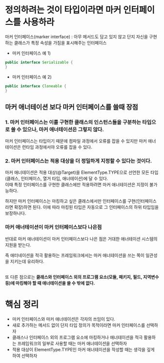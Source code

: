 # 정의하려는 것이 타입이라면 마커 인터페이스를 사용하라

마커 인터페이스(marker interface) : 아무 메서드도 담고 있지 않고 단지 자신을 구현하는 클래스가 특정 속성을 가짐을 표시해주는 인터페이스

- 마커 인터페이스 예 1)
```java
public interface Serializable {
}
```

- 마커 인터페이스 예 2)
```java
public interface Cloneable {
}
```

## 마커 애너테이션 보다 마커 인터페이스를 쓸때 장점

### 1. 마커 인터페이스는 이를 구현한 클래스의 인스턴스들을 구분하는 타입으로 쓸 수 있으나, 마커 애너테이션은 그렇지 않다.

마커 인터페이스는 타입이기 때문에 컴파일 과정에서 오류를 잡을 수 있지만 마커 애너테이션은 런타임 과정에서야 오류를 잡을 수 있다.

### 2. 마커 인터페이스는 적용 대상을 더 정밀하게 지정할 수 있다는 것이다.

마커 애너테이션은 적용 대상(@Target)을 ElementType.TYPE으로 선언한 모든 타입(클래스, 인터페이스, 열거 타입, 애너테이션)에 달 수 있다.<br>
이때 특정 인터페이스를 구현한 클래스에만 적용하려면 마커 애너테이션은 지정이 불가능하다.<br>

하지만 마커 인터페이스는 마킹하고 싶은 클래스에서만 인터페이스를 구현(인터페이스라면 확장)하면 된다. 
이에 따라 마킹된 타입은 자동으로 그 인터페이스의 하위 타입임을 보장하나다.

### 마커 애너테이션이 마커 인터페이스보다 나은점

반대로 마커 애너테이션이 마커 인터페이스보다 나은 점은 거대한 애너테이션 시스템의 지원을 받는다.<br>

즉 애터네이션을 적극 활용하는 프레임워크에서는 마커 애너테이션을 쓰는 쪽이 일관성을 지키는데 유리하다.<br><br>

또 다른 점으로는 **클래스와 인터페이스 외의 프로그램 요소(모듈, 패키지, 필드, 지역변수 등)에 마킹해야 할 때 애너테이션을 쓸 수 밖에 없다.**

# 핵심 정리

- 마커 인터페이스와 마커 애너테이션은 각자의 쓰임이 있다.
- 새로 추가하는 메서드 없이 단지 타입 정의가 목적이라면 마커 인터페이스를 선택하자
- 클래스나 인터페이스 외의 프로그램 요소에 마킹하거나 애너테이션을 적극 활용하는 프레임워크의 일부로 사용할 때는 마커 애너테이션을 선택하자
- 적용 대상이 ElementType.TYPE인 마커 애너테이션을 작성할 때는 생각을 깊게 하여 선택하자


